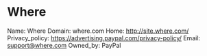 
# Where

Name: Where
Domain: where.com
Home: http://site.where.com/
Privacy_policy: https://advertising.paypal.com/privacy-policy/
Email: support@where.com
Owned_by: PayPal
